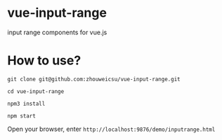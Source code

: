 # vue-input-range
input range components for vue.js

# How to use?
```
git clone git@github.com:zhouweicsu/vue-input-range.git

cd vue-input-range

npm3 install

npm start
```

Open your browser, enter `http://localhost:9876/demo/inputrange.html`
